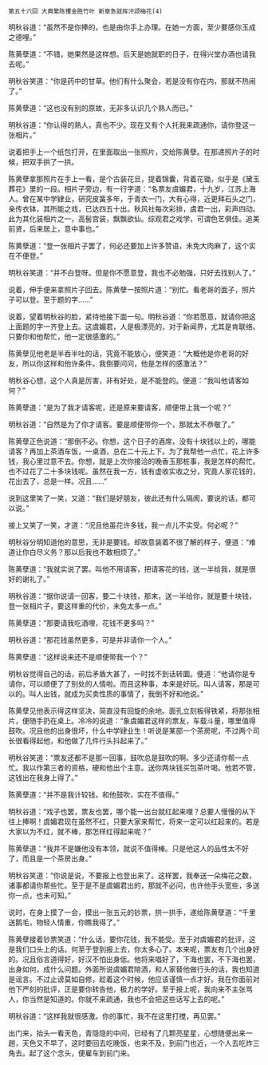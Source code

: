     第五十六回 大典繁陈攫金胜竹叶 新章急就挥汗颂梅花(4) 

   明秋谷道：“虽然不是你捧的，也是由你手上办理。在她一方面，至少要感你玉成之德哩。”

   陈黄孽道：“不错，她果然是这样想。后天是她就职的日子，在得兴堂办酒也请我去呢。”

   明秋谷笑道：“你是药中的甘草。他们有什么聚会，若是没有你在内，那就不热闹了。”

   陈黄孽道：“这也没有别的原故，无非多认识几个熟人而已。”

   明秋谷道：“你认得的熟人，真也不少。现在又有个人托我来疏通你，请你登这一张相片。”

   说着把手上一个纸包打开，在里面取出一张照片，交给陈黄孽。在那递照片子的时候，把双手拱了一拱。

   陈黄孽拿那照片在手上一看，是个古装花旦，提着锦囊，背着花锄，似乎是《黛玉葬花》里的一段。相片子旁边，有一行字道：“名票友虞媚君，十九岁，江苏上海人。曾在某中学肄业，研究皮簧多年，于青衣一门，大有心得，近更拜石头之门，亲传衣钵，其所能之戏，已达四五十出。秋风社每次彩排，虞君一出，彩声四动。此为其化装相片之一，高髻宫装，飘飘欲仙。综观君之戏学，可谓色艺俱佳。追美前贤，后来居上，意中事也。”

   陈黄孽道：“登一张相片子罢了，何必还要加上许多赞语，未免大肉麻了，这个实在不便登。”

   明秋谷笑道：“并不白登呀。但是你不愿意登，我也不必勉强，只好去找别人了。”

   说着，伸手便来拿照片子回去。陈黄孽一按照片道：“别忙。看老哥的面子，照片子可以登。至于题的字……”

   说着，望着明秋谷的脸，紧待他接下面一句。明秋谷道：“你若愿意，就请你把这上面题的字一齐登上去。这虞媚君，人是极漂亮的，对于新闻界，尤其是肯联络。只要你和他帮忙，他一定很感激的。”

   陈黄孽见他老是半吞半吐的话，究竟不能放心，便笑道：“大概他是你老哥的好友，所以你这样和他许条件。我倒要问问，他是怎样的感激法？”

   明秋谷心想，这个人真是厉害，非有好处，是不能登的。便道：“我叫他请客如何？”

   陈黄孽道：“是为了我才请客呢，还是原来要请客，顺便带上我一个呢？”

   明秋谷道：“自然是为了你才请客。要是顺便带你一个，那就太不恭敬了。”

   陈黄孽正色说道：“那倒不必。你想，这个日子的酒席，没有十块钱以上的，哪能请客？再加上茶酒车饭，一桌酒，总在二十元上下。为了我帮他一点忙，花上许多钱，我心里过意不去。你想，就是上次你接洽的晚香玉那桩事，我是怎样的帮忙。也不过花了二十多块钱呢。虽然在我一方，钱有虚收实收之分，究竟人家花钱的，花出去了，总是一样。况且……”

   说到这里笑了一笑，又道：“我们是好朋友，彼此还有什么隔阂，要说的话，都可以说。”

   接上又笑了一笑，才道：“况且他虽花许多钱，我一点儿不实受。何必呢？”

   明秋谷分明知道他的意思，无非是要钱。却故意装着不很了解的样子，便道：“难道让你白尽义务？那以后我也不敢相烦了。”

   陈黄孽道：“我就实说了罢。叫他不用请客，把请客花的钱，送一半给我，就是很好的谢礼了。”

   明秋谷道：“据你说请一回客，要二十块钱，那末，送一半给你，就是要十块钱，登一张相片子，要这样重的代价，未免太多一点。”

   陈黄孽道：“那要请我吃酒哩，花钱不更多吗？”

   明秋谷道：“那花钱虽然更多，可是并非请你一个人。”

   陈黄孽道：“这样说来还不是顺便带我一个？”

   明秋谷觉得自己的话，前后矛盾大甚了，一时找不到话转圜。便道：“他请你是专请你，可以顺便了了别处的人情啦。而且这种事，本来是好玩。叫人请客，那是可以的。叫人出钱，就成为买卖性质的事情了，我倒不好和他说。”

   陈黄孽见他表示得这样坚决，简直没有回旋的余地。面孔立刻板得铁紧，将那张相片，便随手扔在桌上。冷冷的说道：“象虞媚君这样的票友，车载斗量，哪里值得鼓吹。况且他的出身很坏，什么中学肄业生！听说是某部一个茶房呢，不过两个司长很看得起他，和他做了几件行头抖起来了。”

   明秋谷笑道：“票友还都不是那一回事，鼓吹总是鼓吹的啊。多少还请你帮一点忙。我以作第三者的资格，硬和他出个主意。送你两块钱买包茶叶喝。他若不管，这钱出在我身上得了。”

   陈黄孽道：“并不是我计较钱，和他鼓吹，实在不值得。”

   明秋谷道：“戏子也罢，票友也罢，哪个能一出台就红起来哩？总要人慢慢的从下往上捧啊！虞媚君现在虽然不红，只要大家来帮忙，将来一定可以红起来的。若是大家以为不红，就不棒，那怎样红得起来呢？”

   陈黄孽道：“我并不是嫌他没有本领，就说不值得棒。只是他这人的品性太不好了，而且是一个茶房出身。”

   明秋谷笑道：“你说是说，不要报上也登出来了。这样罢，我奉送一朵梅花之数，诸事都请你帮些忙。至于是不是虞媚君出的，那就不必问，也许他手头宽些，多送你一点，也未可知。”

   说时，在身上摸了一会，摸出一张五元的钞票，拱一拱手，递给陈黄孽道：“千里送鹅毛，物轻人情重，你瞧我得了。”

   陈黄孽接着钞票笑道：“什么话，要你花钱，我不能受。至于对虞媚君的批评，这是我们口头上的话。何至于登到报上去，你太多心了。本来呢，票友有几个出身好的。况且俗言道得好，好汉不怕出身低。他将来唱好了，下海也罢，不下海也罢，出身如何，成什么问题。外面所说虞媚君陪酒，和人家替他做行头的话，我也知道是谣言。不过止谤莫如自修，趁着这个时候，他应该谨慎一点才好。我在你面前对他下严刻的批评，正是要你转告他，极力的学好。至于报上呢，我向来不主张骂人，你当然是知道的。你就不来疏通，我也不会把这些话写上去的呢。”

   明秋谷道：“这样我就很感激。你的事忙，我不在这里打搅，再见罢。”

   出门来，抬头一看天色，青隐隐的中间，已经有了几颗亮星星，心想随便出来一趟，天色又不早了，这时要回去吃晚饭，也来不及，到前门也近，一个人去吃炸三角去。起了这个念头，便雇车到前门来。


